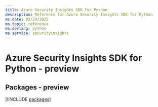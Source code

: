 ```yaml
---
title: Azure Security Insights SDK for Python
description: Reference for Azure Security Insights SDK for Python
ms.date: 02/24/2025
ms.topic: reference
ms.devlang: python
ms.service: securityinsights
---
```

# Azure Security Insights SDK for Python - preview
## Packages - preview
[!INCLUDE [packages](security-insights-index.md)]